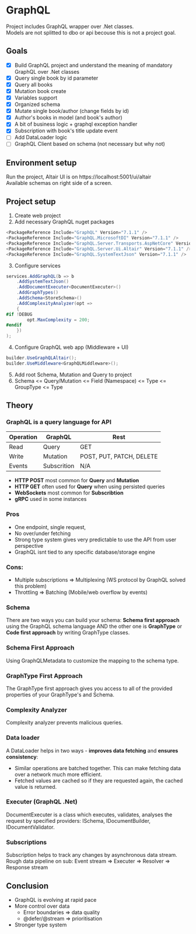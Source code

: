 # GraphQL
Project includes GraphQL wrapper over .Net classes.  
Models are not splitted to dbo or api becouse this is not a project goal.

## Goals
- [x] Build GraphQL project and understand the meaning of mandatory GraphQL over .Net classes
- [x] Query single book by id parameter
- [x] Query all books
- [x] Mutation book create
- [x] Variables support
- [x] Organized schema
- [x] Mutate single book/author (change fields by id)
- [x] Author's books in model (and book's author)
- [x] A bit of business logic + graphql exception handler
- [x] Subscription with book's title update event
- [ ] Add DataLoader logic
- [ ] GraphQL Client based on schema (not necessary but why not)

## Environment setup
Run the project, Altair UI is on https://localhost:5001/ui/altair  
Available schemas on right side of a screen.

## Project setup
1. Create web project
2. Add necessary GraphQL nuget packages
```csharp
<PackageReference Include="GraphQL" Version="7.1.1" />
<PackageReference Include="GraphQL.MicrosoftDI" Version="7.1.1" />
<PackageReference Include="GraphQL.Server.Transports.AspNetCore" Version="7.1.1" />
<PackageReference Include="GraphQL.Server.Ui.Altair" Version="7.1.1" />
<PackageReference Include="GraphQL.SystemTextJson" Version="7.1.1" />
```
3. Configure services
```csharp
services.AddGraphQL(b => b
    .AddSystemTextJson()
    .AddDocumentExecuter<DocumentExecuter>()
    .AddGraphTypes()
    .AddSchema<StoreSchema>()
    .AddComplexityAnalyzer(opt =>
    {
#if !DEBUG
        opt.MaxComplexity = 200;
#endif
    })
);
```
4. Configure GraphQL web app (Middleware + UI)
```csharp
builder.UseGraphQLAltair();
builder.UseMiddleware<GraphQLMiddleware>();
```
5. Add root Schema, Mutation and Query to project
6. Schema <= Query/Mutation <= Field (Namespace) <= Type <= GroupType <= Type

## Theory
### GraphQL is a query language for API
Operation  | GraphQL     | Rest
  ---- |-------------| ------------- 
Read  | Query       | GET
Write  | Mutation    | POST, PUT, PATCH, DELETE
Events  | Subscrition | N/A

- **HTTP POST** most common for **Query** and **Mutation**
- **HTTP GET** often used for **Query** when using persisted queries
- **WebSockets** most common for **Subscribtion**
- **gRPC** used in some instances

### Pros
- One endpoint, single request,
- No over/under fetching
- Strong type system gives very predictable to use the API from user perspective
- GraphQL isnt tied to any specific database/storage engine

### Cons:
- Multiple subscriptions => Multiplexing (WS protocol by GraphQL solved this problem)
- Throttling => Batching (Mobile/web overflow by events)

### Schema
There are two ways you can build your schema: **Schema first approach** using the GraphQL schema language AND the other one is **GraphType** or **Code first approach** by writing GraphType classes.

### Schema First Approach
Using GraphQLMetadata to customize the mapping to the schema type.

### GraphType First Approach
The GraphType first approach gives you access to all of the provided properties of your GraphType's and Schema.

### Complexity Analyzer
Complexity analyzer prevents malicious queries.

### Data loader
A DataLoader helps in two ways - **improves data fetching** and **ensures consistency**:
- Similar operations are batched together. This can make fetching data over a network much more efficient.
- Fetched values are cached so if they are requested again, the cached value is returned.

### Executer (GraphQL .Net)
DocumentExecuter is a class which executes, validates, analyses the request by specified providers: ISchema, IDocumentBuilder, IDocumentValidator.

### Subscriptions
Subscription helps to track any changes by asynchronous data stream.  
Rough data pipeline on sub: Event stream => Executer => Resolver => Response stream

## Conclusion
- GraphQL is evolving at rapid pace
- More control over data
  - Error boundaries => data quality
  - @defer/@stream => prioritisation
- Stronger type system